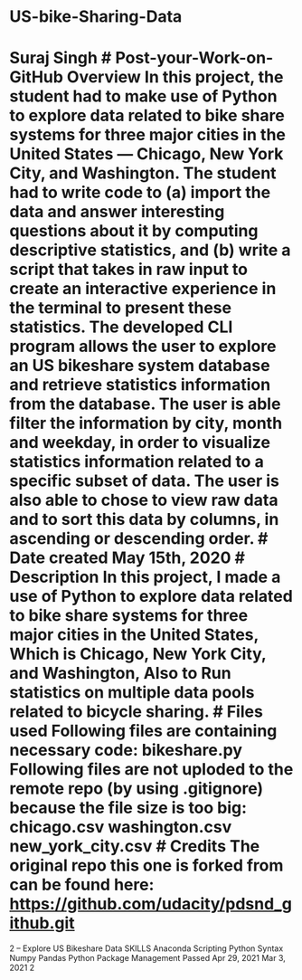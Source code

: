 # US-bike-Sharing-Data
# Suraj Singh  # Post-your-Work-on-GitHub Overview In this project, the student had to make use of Python to explore data related to bike share systems for three major cities in the United States — Chicago, New York City, and Washington. The student had to write code to (a) import the data and answer interesting questions about it by computing descriptive statistics, and (b) write a script that takes in raw input to create an interactive experience in the terminal to present these statistics.  The developed CLI program allows the user to explore an US bikeshare system database and retrieve statistics information from the database. The user is able filter the information by city, month and weekday, in order to visualize statistics information related to a specific subset of data. The user is also able to chose to view raw data and to sort this data by columns, in ascending or descending order.  # Date created May 15th, 2020  # Description In this project, I made a use of Python to explore data related to bike share systems for three major cities in the United States, Which is Chicago, New York City, and Washington, Also to Run statistics on multiple data pools related to bicycle sharing.   # Files used Following files are containing necessary code: bikeshare.py  Following files are not uploded to the remote repo (by using .gitignore) because the file size is too big: chicago.csv washington.csv new_york_city.csv  # Credits The original repo this one is forked from can be found here: https://github.com/udacity/pdsnd_github.git

2 – Explore US Bikeshare Data
SKILLS
Anaconda
Scripting
Python Syntax
Numpy
Pandas
Python Package Management
Passed Apr 29, 2021	Mar 3, 2021	2